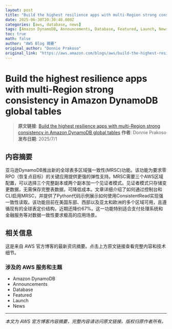 ```yaml
---
layout: post
title: "Build the highest resilience apps with multi-Region strong consistency in Amazon DynamoDB global tables"
date: 2025-06-30T20:30:48.000Z
categories: [aws, database, news]
tags: [Amazon DynamoDB, Announcements, Database, Featured, Launch, News]
toc: true
math: false
author: "AWS Blog 摘要"
original_author: "Donnie Prakoso"
original_link: "https://aws.amazon.com/blogs/aws/build-the-highest-resilience-apps-with-multi-region-strong-consistency-in-amazon-dynamodb-global-tables/"
---
```


# Build the highest resilience apps with multi-Region strong consistency in Amazon DynamoDB global tables

> **原文链接**: [Build the highest resilience apps with multi-Region strong consistency in Amazon DynamoDB global tables](https://aws.amazon.com/blogs/aws/build-the-highest-resilience-apps-with-multi-region-strong-consistency-in-amazon-dynamodb-global-tables/)
> **作者**: Donnie Prakoso
> **发布日期**: 2025/7/1

## 内容摘要

亚马逊DynamoDB推出新的全球表多区域强一致性(MRSC)功能。该功能为要求零RPO（恢复点目标）的关键应用提供更强的弹性支持。MRSC需要三个AWS区域配置，可以选择三个完整副本或两个副本加一个见证者模式。见证者模式只存储变更数据，无需保存完整表数据，可降低成本。文章详细介绍了如何通过控制台和CLI启用MRSC，并提供了Python代码示例展示如何使用ConsistentRead实现强一致性读取。该功能目前在美国东部、西部以及亚太和欧洲的多个区域可用，且遵循现有的全球表定价结构，近期还降价67%。这一功能特别适合支付处理系统和金融服务等对数据一致性要求极高的应用场景。

## 相关信息

这是来自 AWS 官方博客的最新资讯摘要。点击上方原文链接查看完整内容和技术细节。

### 涉及的 AWS 服务和主题

- Amazon DynamoDB
- Announcements
- Database
- Featured
- Launch
- News

---

*本文为 AWS 官方博客内容摘要，完整内容请访问原文链接。版权归原作者所有。*
